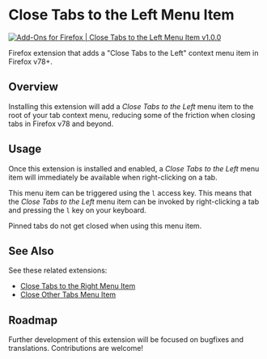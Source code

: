 # Close Tabs to the Left Menu Item

[![Add-Ons for Firefox | Close Tabs to the Left Menu Item v1.0.0](https://img.shields.io/badge/Firefox%20Add--Ons-v1.0.0-722291)](https://addons.mozilla.org/en-US/firefox/addon/close-tabs-to-the-left-item/)

Firefox extension that adds a "Close Tabs to the Left" context menu item in Firefox v78+.

## Overview
Installing this extension will add a _Close Tabs to the Left_ menu item to the root of your tab context menu, reducing some of the friction when closing tabs in Firefox v78 and beyond.

## Usage
Once this extension is installed and enabled, a _Close Tabs to the Left_ menu item will immediately be available when right-clicking on a tab.

This menu item can be triggered using the `l` access key. This means that the _Close Tabs to the Left_ menu item can be invoked by right-clicking a tab and pressing the `l` key on your keyboard.

Pinned tabs do not get closed when using this menu item.

## See Also
See these related extensions:

- [Close Tabs to the Right Menu Item](https://github.com/joe-damore/close-tabs-to-the-right-item)
- [Close Other Tabs Menu Item](https://github.com/joe-damore/close-other-tabs-item)

## Roadmap
Further development of this extension will be focused on bugfixes and translations. Contributions are welcome!
